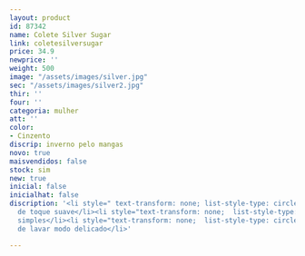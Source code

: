 ```yaml
---
layout: product
id: 87342
name: Colete Silver Sugar
link: coletesilversugar
price: 34.9
newprice: ''
weight: 500
image: "/assets/images/silver.jpg"
sec: "/assets/images/silver2.jpg"
thir: ''
four: ''
categoria: mulher
att: ''
color:
- Cinzento
discrip: inverno pelo mangas
novo: true
maisvendidos: false
stock: sim
new: true
inicial: false
inicialhat: false
discription: '<li style=" text-transform: none; list-style-type: circle; ">Tecido
  de toque suave</li><li style="text-transform: none;  list-style-type: circle; ">Colete
  simples</li><li style="text-transform: none;  list-style-type: circle; ">Máquina
  de lavar modo delicado</li>'

---
```

